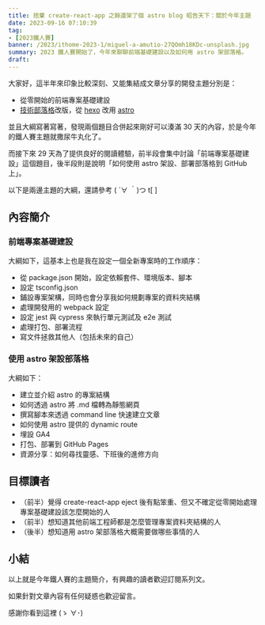 ```yaml
---
title: 捨棄 create-react-app 之餘還架了個 astro blog 昭告天下：關於今年主題
date: 2023-09-16 07:10:39
tag:
- [2023鐵人賽]
banner: /2023/ithome-2023-1/miguel-a-amutio-27QOmh18KDc-unsplash.jpg
summary: 2023 鐵人賽開始了，今年來聊聊前端基礎建設以及如何用 astro 架部落格。
draft:
---
```


大家好，這半年來印象比較深刻、又能集結成文章分享的開發主題分別是：

- 從零開始的前端專案基礎建設
- [技術部落格](https://tzynwang.github.io/)改版，從 [hexo](https://hexo.io/index.html) 改用 [astro](https://astro.build/)

並且大綱寫著寫著，發現兩個題目合併起來剛好可以湊滿 30 天的內容，於是今年的鐵人賽主題就撒尿牛丸化了。

而接下來 29 天為了提供良好的閱讀體驗，前半段會集中討論「前端專案基礎建設」這個題目，後半段則是說明「如何使用 astro 架設、部署部落格到 GitHub 上」。

以下是兩邊主題的大綱，還請參考 ( ´∀ ｀)つ t[ ]

## 內容簡介

### 前端專案基礎建設

大綱如下，這基本上也是我在設定一個全新專案時的工作順序：

- 從 package.json 開始，設定依賴套件、環境版本、腳本
- 設定 tsconfig.json
- 鋪設專案架構，同時也會分享我如何規劃專案的資料夾結構
- 處理開發用的 webpack 設定
- 設定 jest 與 cypress 來執行單元測試及 e2e 測試
- 處理打包、部署流程
- 寫文件拯救其他人（包括未來的自己）

### 使用 astro 架設部落格

大綱如下：

- 建立並介紹 astro 的專案結構
- 如何透過 astro 將 .md 檔轉為靜態網頁
- 撰寫腳本來透過 command line 快速建立文章
- 如何使用 astro 提供的 dynamic route
- 埋設 GA4
- 打包、部署到 GitHub Pages
- 資源分享：如何尋找靈感、下班後的進修方向

## 目標讀者

- （前半）覺得 create-react-app eject 後有點笨重、但又不確定從零開始處理專案基礎建設該怎麼開始的人
- （前半）想知道其他前端工程師都是怎麼管理專案資料夾結構的人
- （後半）想知道用 astro 架部落格大概需要做哪些事情的人

## 小結

以上就是今年鐵人賽的主題簡介，有興趣的讀者歡迎訂閱系列文。

如果針對文章內容有任何疑惑也歡迎留言。

感謝你看到這裡 (ゝ ∀･)
